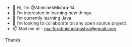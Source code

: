 - 👋 Hi, I’m @AbhishekMishra-14
- 👀 I’m interested in learning new things.
- 🌱 I’m currently learning Java.
- 💞️ I’m looking to collaborate on any open source project.
- 📫 Mail me at - mailforabhishekmishra@gmail.com

Thanks



